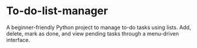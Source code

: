 # To-do-list-manager
A beginner-friendly Python project to manage to-do tasks using lists. Add, delete, mark as done, and view pending tasks through a menu-driven interface.
